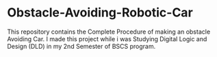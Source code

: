 # Obstacle-Avoiding-Robotic-Car
This repository contains the Complete Procedure of making an obstacle Avoiding Car. I made this project while i was Studying Digital Logic and Design (DLD) in my 2nd Semester of BSCS program.
